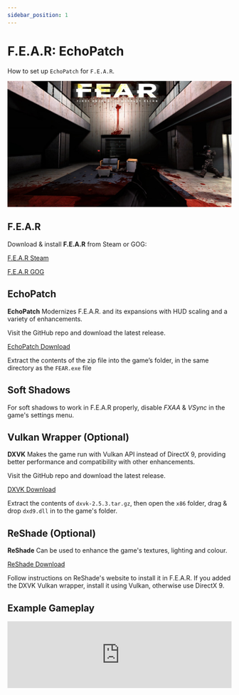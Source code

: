 ```yaml
---
sidebar_position: 1
---
```


# F.E.A.R: EchoPatch

How to set up `EchoPatch` for `F.E.A.R`.

![F.E.A.R](./img/fear-echopatch.jpg)

## F.E.A.R

Download & install **F.E.A.R** from Steam or GOG:

[F.E.A.R Steam](https://store.steampowered.com/app/21090/FEAR/)

[F.E.A.R GOG](https://www.gog.com/en/game/fear_platinum)

## EchoPatch

**EchoPatch** Modernizes F.E.A.R. and its expansions with HUD scaling and a variety of enhancements.

Visit the GitHub repo and download the latest release.

[EchoPatch Download](https://github.com/Wemino/EchoPatch)

Extract the contents of the zip file into the game’s folder, in the same directory as the `FEAR.exe` file

## Soft Shadows

For soft shadows to work in F.E.A.R properly, disable *FXAA* & *VSync* in the game's settings menu.

## Vulkan Wrapper (Optional)

**DXVK** Makes the game run with Vulkan API instead of DirectX 9, providing better performance and compatibility with other enhancements.

Visit the GitHub repo and download the latest release.

[DXVK Download](https://github.com/doitsujin/dxvk)

Extract the contents of `dxvk-2.5.3.tar.gz`, then open the `x86` folder, drag & drop `dxd9.dll` in to the game's folder.

## ReShade (Optional)

**ReShade** Can be used to enhance the game's textures, lighting and colour.

[ReShade Download](https://reshade.me)

Follow instructions on ReShade's website to install it in F.E.A.R. If you added the DXVK Vulkan wrapper, install it using Vulkan, otherwise use DirectX 9.

## Example Gameplay

<iframe width="100%" style={{"aspect-ratio": "16 / 9"}} src="https://www.youtube.com/embed/krmG3fNDC8k" title="F.E.A.R: EchoPatch" frameborder="0" allow="accelerometer; autoplay; clipboard-write; encrypted-media; gyroscope; picture-in-picture; web-share" referrerpolicy="strict-origin-when-cross-origin" allowfullscreen></iframe>